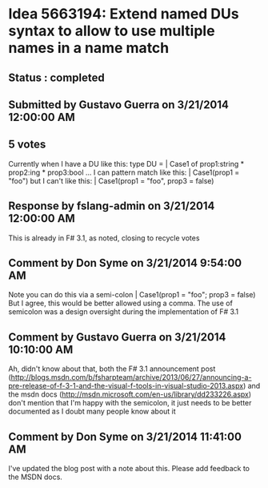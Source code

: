 # Idea 5663194: Extend named DUs syntax to allow to use multiple names in a name match #

## Status : completed

## Submitted by Gustavo Guerra on 3/21/2014 12:00:00 AM

## 5 votes

Currently when I have a DU like this:
type DU =
| Case1 of prop1:string * prop2:ing * prop3:bool
...
I can pattern match like this:
| Case1(prop1 = "foo")
but I can't like this:
| Case1(prop1 = "foo", prop3 = false)

## Response by fslang-admin on 3/21/2014 12:00:00 AM

This is already in F# 3.1, as noted, closing to recycle votes


## Comment by Don Syme on 3/21/2014 9:54:00 AM

Note you can do this via a semi-colon
| Case1(prop1 = "foo"; prop3 = false)
But I agree, this would be better allowed using a comma. The use of semicolon was a design oversight during the implementation of F# 3.1

## Comment by Gustavo Guerra on 3/21/2014 10:10:00 AM

Ah, didn't know about that, both the F# 3.1 announcement post (http://blogs.msdn.com/b/fsharpteam/archive/2013/06/27/announcing-a-pre-release-of-f-3-1-and-the-visual-f-tools-in-visual-studio-2013.aspx) and the msdn docs (http://msdn.microsoft.com/en-us/library/dd233226.aspx) don't mention that
I'm happy with the semicolon, it just needs to be better documented as I doubt many people know about it

## Comment by Don Syme on 3/21/2014 11:41:00 AM

I've updated the blog post with a note about this. Please add feedback to the MSDN docs.
